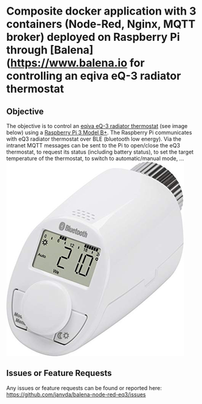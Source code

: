 # Composite docker application with 3 containers (Node-Red, Nginx, MQTT broker) deployed on Raspberry Pi through [Balena](https://www.balena.io for controlling an eqiva eQ-3 radiator thermostat 
## Objective
The objective is to control an [eqiva eQ-3 radiator thermostat](https://www.eq-3.com/products/eqiva/bluetooth-smart-radiator-thermostat.html) (see image below) using a [Raspberry Pi 3 Model B+](https://www.raspberrypi.org/products/raspberry-pi-3-model-b-plus/).  The Raspberry Pi  communicates with eQ3 radiator thermostat over BLE (bluetooth low energy).  Via the intranet MQTT messages can be sent to the Pi to open/close the eQ3 thermostat, to request its status (including battery status), to set the target temperature of the thermostat, to switch to automatic/manual mode, ...
![eqiva eQ-3 bluetooth](./eqiva_eQ-3.jpg)
## Issues or Feature Requests
Any issues or feature requests can be found or reported here: https://github.com/janvda/balena-node-red-eq3/issues
